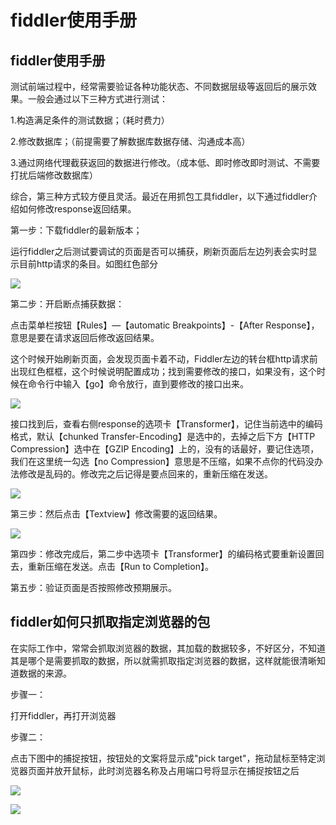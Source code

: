# fiddler使用手册

## fiddler使用手册

测试前端过程中，经常需要验证各种功能状态、不同数据层级等返回后的展示效果。一般会通过以下三种方式进行测试：

1.构造满足条件的测试数据；（耗时费力）

2.修改数据库；（前提需要了解数据库数据存储、沟通成本高）

3.通过网络代理截获返回的数据进行修改。（成本低、即时修改即时测试、不需要打扰后端修改数据库）

综合，第三种方式较方便且灵活。最近在用抓包工具fiddler，以下通过fiddler介绍如何修改response返回结果。

第一步：下载fiddler的最新版本；

运行fiddler之后测试要调试的页面是否可以捕获，刷新页面后左边列表会实时显示目前http请求的条目。如图红色部分

![](https://img2018.cnblogs.com/blog/1190329/201907/1190329-20190712115848227-762039500.png)

第二步：开启断点捕获数据：

点击菜单栏按钮【Rules】—【automatic Breakpoints】-【After Response】，意思是要在请求返回后修改返回结果。

这个时候开始刷新页面，会发现页面卡着不动，Fiddler左边的转台框http请求前出现红色框框，这个时候说明配置成功；找到需要修改的接口，如果没有，这个时候在命令行中输入【go】命令放行，直到要修改的接口出来。

![](https://img2018.cnblogs.com/blog/1190329/201907/1190329-20190712115909503-913320232.png)

接口找到后，查看右侧response的选项卡【Transformer】，记住当前选中的编码格式，默认【chunked Transfer-Encoding】是选中的，去掉之后下方【HTTP Compression】选中在【GZIP Encoding】上的，没有的话最好，要记住选项，我们在这里统一勾选【no Compression】意思是不压缩，如果不点你的代码没办法修改是乱码的。修改完之后记得是要点回来的，重新压缩在发送。

![](https://img2018.cnblogs.com/blog/1190329/201907/1190329-20190712115928209-86934487.png)

第三步：然后点击【Textview】修改需要的返回结果。

![](https://img2018.cnblogs.com/blog/1190329/201907/1190329-20190712115944001-1006024641.png)

第四步：修改完成后，第二步中选项卡【Transformer】的编码格式要重新设置回去，重新压缩在发送。点击【Run to Completion】。

第五步：验证页面是否按照修改预期展示。

## fiddler如何只抓取指定浏览器的包

在实际工作中，常常会抓取浏览器的数据，其加载的数据较多，不好区分，不知道其是哪个是需要抓取的数据，所以就需抓取指定浏览器的数据，这样就能很清晰知道数据的来源。

步骤一：

打开fiddler，再打开浏览器

步骤二：

点击下图中的捕捉按钮，按钮处的文案将显示成"pick target"，拖动鼠标至特定浏览器页面并放开鼠标，此时浏览器名称及占用端口号将显示在捕捉按钮之后

![](https://img-blog.csdnimg.cn/20190603140428725.png?x-oss-process=image/watermark,type_ZmFuZ3poZW5naGVpdGk,shadow_10,text_aHR0cHM6Ly9ibG9nLmNzZG4ubmV0L3UwMTIxMDYzMDY=,size_16,color_FFFFFF,t_70)

![](https://img-blog.csdnimg.cn/20190603140504569.png?x-oss-process=image/watermark,type_ZmFuZ3poZW5naGVpdGk,shadow_10,text_aHR0cHM6Ly9ibG9nLmNzZG4ubmV0L3UwMTIxMDYzMDY=,size_16,color_FFFFFF,t_70)

